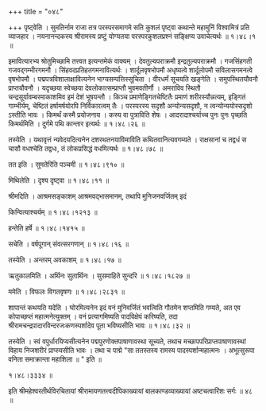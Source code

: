 +++
title = "०४८"

+++
पृष्ट्वेति । सुमतिर्नाम राजा तत्र परस्परसमागमे सति कुशलं पृष्ट्वा कथान्ते महामुनिं विश्वामित्रं प्रति व्याजहार । नयनानन्दकस्य श्रीरामस्य प्रष्टुं योग्यतया परस्परकुशलप्रश्नं सङ्क्षिप्य उवाचेत्यर्थः  ॥  १।४८।१ ॥   

  

इमावित्यारभ्य श्रोतुमिच्छामि तत्त्वत इत्यन्तमेकं वाक्यम् । देवतुल्यपराक्रमौ इन्द्रतुल्यपराक्रमौ । गजसिंहगती गजवद्गम्भीरगमनौ । सिंहवदप्रतिहतगमनावित्यर्थः । शार्दूलवृषभोपमौ अधृष्यत्वे शार्दूलोपमौ सविलासगमनत्वे वृषभोपमौ । पद्मपत्रविशालाक्षावित्यनेन भाग्यसम्पत्तिस्सूचिता । वीरधर्मं सूचयति खङ्गेति । समुपस्थितयौवनौ प्राप्तयौवनौ । यदृच्छया स्वेच्छया देवलोकात्सम्प्राप्तौ भुवमवतीर्णौ । अमराविव स्थितौ चन्द्रसूर्यावम्बरमाकाशमिव इमं देशं भूषयन्तौ । किञ्च प्रमाणेङ्गितचेष्टितैः प्रमाणं शरीरस्यौन्नत्यम्, इङ्गितं गाम्भीर्यम्, चेष्टितं हर्षामर्षयोरपि निर्विकारत्वम् तैः । परस्परस्य सदृशौ अन्योन्यसदृशौ, न त्वन्योन्ययोस्सदृशो ऽस्तीति भावः । किमर्थं कस्मै प्रयोजनाय । कस्य वा पुत्राविति शेषः । आदरादाश्चर्याच्च पुनः पुनः पृच्छति किमर्थमिति । दुर्गमे पथि कान्तार इत्यर्थः  ॥  १।४८।२६ ॥   

  

तस्येति । यथावृत्तं न्यवेदयदित्यनेन दशरथतनयाविमाविति कथितवानित्यवगम्यते । राक्षसानां च तद्वधं स चासौ वधश्चेति तद्वधः, तं लोकप्रसिद्धं वधमित्यर्थः  ॥  १।४८।७८ ॥   

  

तत इति । सुमतेरिति पञ्चमी  ॥  १।४८।९१० ॥   

  

मिथिलेति । दृश्य दृष्ट्वा  ॥  १।४८।११ ॥   

  

श्रीमदिति । आश्रमसङ्काशम् आश्रमवद्भासमानम्, तथापि मुनिजनवर्जितम् इदं  

किन्वित्याश्चर्यम्  ॥  १।४८।१२१३ ॥   

  

हन्तेति हर्षे  ॥  १।४८।१४१५ ॥   

  

सचेति । वर्षपूगान् संवत्सरगणान्  ॥  १।४८।१६ ॥   

  

तस्येति । अन्तरम् अवकाशम्  ॥  १।४८।१७ ॥   

  

ऋतुकालमिति । अर्थिनः सुतार्थिनः । सुसमाहिते सुन्दरि  ॥  १।४८।१८२७ ॥   

  

ममेति । विफलः विगतवृषणः  ॥  १।४८।२८३१ ॥   

  

शापान्तं कथयति यदेति । घोरमित्यनेन इदं वनं मुनिवर्जितं भवत्विति गौतमेन शप्तमिति गम्यते, अत एव कोपाच्छप्तं महात्मनेत्युक्तम् । वनं प्रत्यागमिष्यति पादविक्षेपं करिष्यति, तदा श्रीरामचन्द्रपादारविन्दरजःकणस्पर्शादेव पूता भविष्यसीति भावः  ॥  १।४८।३२ ॥   

  

तस्येति । स्वं वपुर्धारयिप्यसीत्यनेन पद्मपुरणोक्तपाषाणावस्था सूच्यते, तथाच मच्छापपरिप्राप्तपाषाणावस्थां विहाय निजशरीरं प्राप्स्यसीति भावः । तथा च पाद्मे "सा ततस्तस्य रामस्य पादस्पर्शान्महात्मनः । अभूत्सुरूपा वनिता समाक्रान्ता महाशिला  ॥ " इति ॥   

१।४८।३३३४  ॥   

इति श्रीमहेश्वरतीर्थविरचितायां श्रीरामायणतत्त्वदीपिकाख्यायां बालकाण्डव्याख्यायां अष्टचत्वारिंशः सर्गः  ॥  ४८  ॥   

  

  

